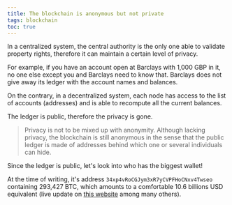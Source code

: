 ```yaml
---
title: The blockchain is anonymous but not private
tags: blockchain
toc: true
---
```


In a centralized system, the central authority is the only one able to validate property rights, therefore it can maintain a certain level of privacy.

For example, if you have an account open at Barclays with 1,000 GBP in it, no one else except you and Barclays need to know that. Barclays does not give away its ledger with the account names and balances.

On the contrary, in a decentralized system, each node has access to the list of accounts (addresses) and is able to recompute all the current balances.

The ledger is public, therefore the privacy is gone.

> Privacy is not to be mixed up with anonymity. Although lacking privacy, the blockchain is still anonymous in the sense that the public ledger is made of addresses behind which one or several individuals can hide.

Since the ledger is public, let's look into who has the biggest wallet!

At the time of writing, it's address `34xp4vRoCGJym3xR7yCVPFHoCNxv4Twseo` containing 293,427 BTC, which amounts to a comfortable 10.6 billions USD equivalent (live update on [this website](https://bitinfocharts.com/top-100-richest-bitcoin-addresses.html) among many others).



